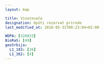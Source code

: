 ```yaml
---
layout: map

title: Vinatovača
designation: Opšti rezervat prirode
last_modified_at: 2018-05-31T00:23:04+02:00

WDPA: [328833]
BioRaS: [49]
geoSrbija:
  L1_183: [26]
  L1_362: [4]
---
```

